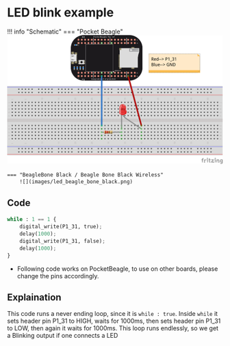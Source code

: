 # LED blink example

!!! info "Schematic"
    === "Pocket Beagle"
        ![](images/led_pocket_beagle.png)

    === "BeagleBone Black / Beagle Bone Black Wireless"
        ![](images/led_beagle_bone_black.png)

## Code

```python
while : 1 == 1 {
    digital_write(P1_31, true);
    delay(1000);
    digital_write(P1_31, false);
    delay(1000);
}
```

* Following code works on PocketBeagle, to use on other boards, please change the pins accordingly.

## Explaination

This code runs a never ending loop, since it is `while : true`. Inside `while` it sets header pin P1_31 to HIGH, waits for 1000ms, then sets header pin P1_31 to LOW, then again it waits for 1000ms. This loop runs endlessly, so we get a Blinking output if one connects a LED
